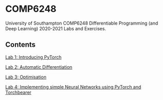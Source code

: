 # COMP6248

University of Southampton COMP6248 Differentiable Programming (and Deep Learning) 2020-2021 Labs and Exercises.

## Contents

[Lab 1: Introducing PyTorch](lab_1)

[Lab 2: Automatic Differentiation](lab_2)

[Lab 3: Optimisation](lab_3)

[Lab 4: Implementing simple Neural Networks using PyTorch and Torchbearer](lab_4)
